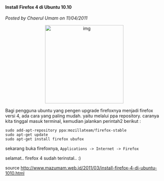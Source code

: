 #### Install Firefox 4 di Ubuntu 10.10
_Posted by Chaerul Umam on 11/04/2011_

<p align="center">
	<img src="./posts/2011-04-11-install-firefox4-ubuntu1010/firefox4.png" height="250px" alt="img">
</p> 

Bagi pengguna ubuntu yang pengen upgrade firefoxnya menjadi firefox versi 4, ada cara yang paling mudah. yaitu melalui ppa repository. caranya kita tinggal masuk terminal, kemudian jalankan perintah2 berikut :
```
sudo add-apt-repository ppa:mozillateam/firefox-stable
sudo apt-get update
sudo apt-get install firefox ubufox
```

sekarang buka firefoxnya, `Applications -> Internet -> Firefox`

selamat.. firefox 4 sudah terinstal.. :)

source <http://www.mazumam.web.id/2011/03/install-firefox-4-di-ubuntu-1010.html>
